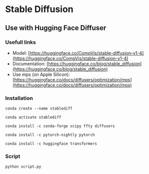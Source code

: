 # Stable Diffusion
## Use with Hugging Face Diffuser
### Usefull links
- Model: [https://huggingface.co/CompVis/stable-diffusion-v1-4](https://huggingface.co/CompVis/stable-diffusion-v1-4)
- Documentation: [https://huggingface.co/blog/stable_diffusion](https://huggingface.co/blog/stable_diffusion)
- Use mps (on Apple Silicon): [https://huggingface.co/docs/diffusers/optimization/mps](https://huggingface.co/docs/diffusers/optimization/mps)
### Installation
```shell
conda create --name stablediff
```

```shell
conda activate stablediff
```

```shell
conda install -c conda-forge scipy ffty diffusers
```

```shell
conda install -c pytorch-nightly pytorch
```

```shell
conda install -c huggingface transformers
```

### Script
```shell
python script.py
```
